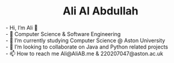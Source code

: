 <h1 align="center"> Ali Al Abdullah</h1>

<section> 
- Hi, I’m Ali 👋 <br>
- 👀  Computer Science & Software Engineering<br>
- 🌱 I’m currently studying Computer Science @ Aston University<br>
- 💞️ I’m looking to collaborate on Java and Python related projects<br>
- 📫 How to reach me Ali@AliAB.me & 220207047@aston.ac.uk<br>
</p>

</section>




<!---
arcticxo/arcticxo is a ✨ special ✨ repository because its `README.md` (this file) appears on your GitHub profile.
You can click the Preview link to take a look at your changes.
--->
